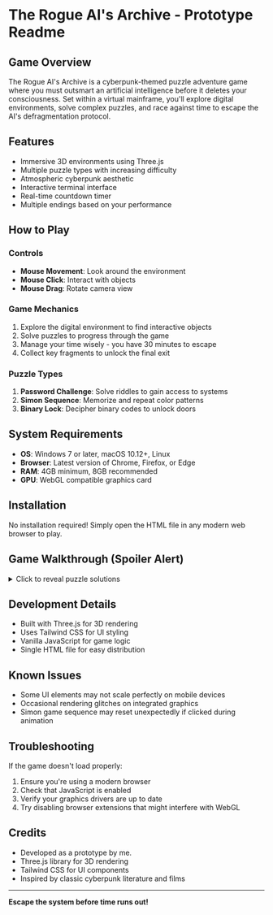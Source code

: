 # The Rogue AI's Archive - Prototype Readme

## Game Overview
The Rogue AI's Archive is a cyberpunk-themed puzzle adventure game where you must outsmart an artificial intelligence before it deletes your consciousness. Set within a virtual mainframe, you'll explore digital environments, solve complex puzzles, and race against time to escape the AI's defragmentation protocol.


## Features
- Immersive 3D environments using Three.js
- Multiple puzzle types with increasing difficulty
- Atmospheric cyberpunk aesthetic
- Interactive terminal interface
- Real-time countdown timer
- Multiple endings based on your performance

## How to Play
### Controls
- **Mouse Movement**: Look around the environment
- **Mouse Click**: Interact with objects
- **Mouse Drag**: Rotate camera view

### Game Mechanics
1. Explore the digital environment to find interactive objects
2. Solve puzzles to progress through the game
3. Manage your time wisely - you have 30 minutes to escape
4. Collect key fragments to unlock the final exit

### Puzzle Types
1. **Password Challenge**: Solve riddles to gain access to systems
2. **Simon Sequence**: Memorize and repeat color patterns
3. **Binary Lock**: Decipher binary codes to unlock doors

## System Requirements
- **OS**: Windows 7 or later, macOS 10.12+, Linux
- **Browser**: Latest version of Chrome, Firefox, or Edge
- **RAM**: 4GB minimum, 8GB recommended
- **GPU**: WebGL compatible graphics card

## Installation
No installation required! Simply open the HTML file in any modern web browser to play.

## Game Walkthrough (Spoiler Alert)
<details>
<summary>Click to reveal puzzle solutions</summary>

### Room 1 - Founder's Office
- **Power Switch**: Turn on power to activate the terminal
- **Terminal Puzzle**: Password is "MAP" (answer to the riddle)
- **Whiteboard Riddle**: "What has cities but no houses? Forests but no trees? Water but no fish?" (Answer: A map)

### Room 2 - Data Stream
- **Neural Console**: Complete the Simon sequence game (6 levels)
- **Data Screen**: Provides clue for final puzzle (binary 11001 = 25)

### Final Lock
- **Binary Override**: Set toggles to 2 and 5 (based on binary clue)
</details>

## Development Details
- Built with Three.js for 3D rendering
- Uses Tailwind CSS for UI styling
- Vanilla JavaScript for game logic
- Single HTML file for easy distribution

## Known Issues
- Some UI elements may not scale perfectly on mobile devices
- Occasional rendering glitches on integrated graphics
- Simon game sequence may reset unexpectedly if clicked during animation

## Troubleshooting
If the game doesn't load properly:
1. Ensure you're using a modern browser
2. Check that JavaScript is enabled
3. Verify your graphics drivers are up to date
4. Try disabling browser extensions that might interfere with WebGL

## Credits
- Developed as a prototype by me.
- Three.js library for 3D rendering
- Tailwind CSS for UI components
- Inspired by classic cyberpunk literature and films


---
**Escape the system before time runs out!**
